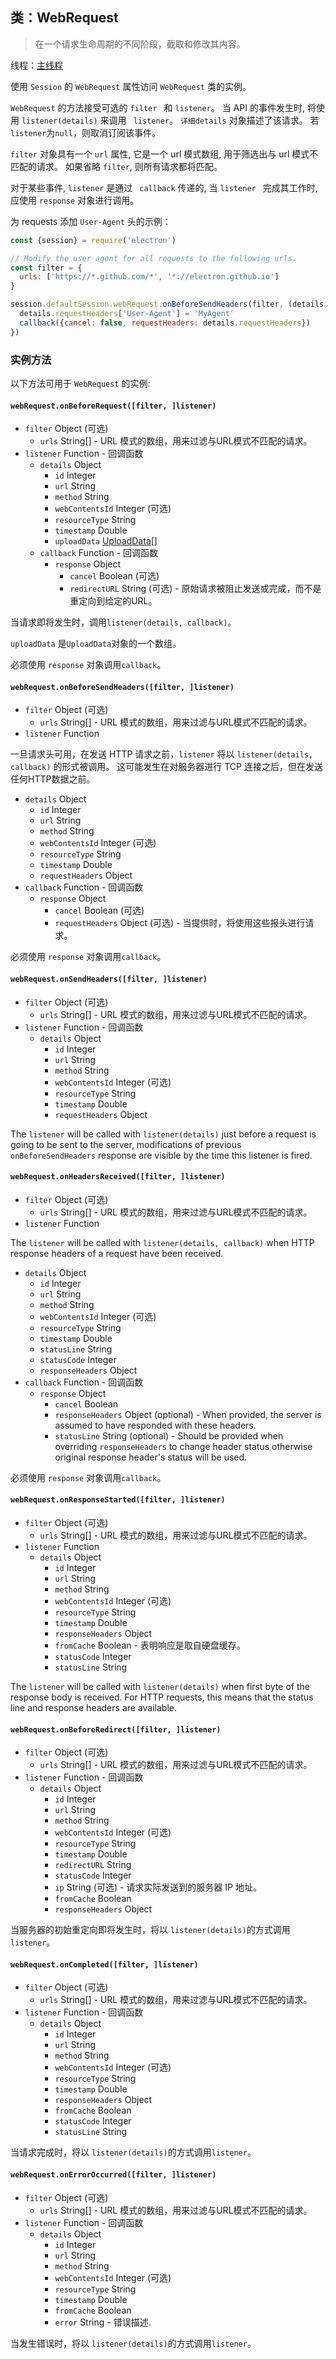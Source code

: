 ## 类：WebRequest

> 在一个请求生命周期的不同阶段，截取和修改其内容。

线程：[主线程](../glossary.md#main-process)

使用 ` Session ` 的 ` WebRequest ` 属性访问 ` WebRequest ` 类的实例。

` WebRequest ` 的方法接受可选的 `filter ` 和 ` listener `。 当 API 的事件发生时, 将使用 ` listener(details) ` 来调用 ` listener`。 ` 详细details ` 对象描述了该请求。 若` listener `为` null `，则取消订阅该事件。

` filter ` 对象具有一个 ` url ` 属性, 它是一个 url 模式数组, 用于筛选出与 url 模式不匹配的请求。 如果省略 ` filter `, 则所有请求都将匹配。

对于某些事件, ` listener ` 是通过 ` callback` 传递的, 当 `listener ` 完成其工作时, 应使用 ` response ` 对象进行调用。

为 requests 添加 `User-Agent` 头的示例：

```javascript
const {session} = require('electron')

// Modify the user agent for all requests to the following urls.
const filter = {
  urls: ['https://*.github.com/*', '*://electron.github.io']
}

session.defaultSession.webRequest.onBeforeSendHeaders(filter, (details, callback) => {
  details.requestHeaders['User-Agent'] = 'MyAgent'
  callback({cancel: false, requestHeaders: details.requestHeaders})
})
```

### 实例方法

以下方法可用于 ` WebRequest ` 的实例:

#### `webRequest.onBeforeRequest([filter, ]listener)`

* `filter` Object (可选) 
  * `urls` String[] - URL 模式的数组，用来过滤与URL模式不匹配的请求。
* `listener` Function - 回调函数 
  * `details` Object 
    * `id` Integer
    * `url` String
    * `method` String
    * `webContentsId` Integer (可选)
    * `resourceType` String
    * `timestamp` Double
    * `uploadData` [UploadData[]](structures/upload-data.md)
  * `callback` Function - 回调函数 
    * `response` Object 
      * `cancel` Boolean (可选)
      * `redirectURL` String (可选) - 原始请求被阻止发送或完成，而不是重定向到给定的URL。

当请求即将发生时，调用`listener(details, callback)`。

`uploadData` 是` UploadData `对象的一个数组。

必须使用 `response` 对象调用` callback `。

#### `webRequest.onBeforeSendHeaders([filter, ]listener)`

* `filter` Object (可选) 
  * `urls` String[] - URL 模式的数组，用来过滤与URL模式不匹配的请求。
* `listener` Function

一旦请求头可用，在发送 HTTP 请求之前，`listener` 将以 `listener(details, callback)` 的形式被调用。 这可能发生在对服务器进行 TCP 连接之后，但在发送任何HTTP数据之前。

* `details` Object 
  * `id` Integer
  * `url` String
  * `method` String
  * `webContentsId` Integer (可选)
  * `resourceType` String
  * `timestamp` Double
  * `requestHeaders` Object
* `callback` Function - 回调函数 
  * `response` Object 
    * `cancel` Boolean (可选)
    * `requestHeaders` Object (可选) - 当提供时，将使用这些报头进行请求。

必须使用 `response` 对象调用` callback `。

#### `webRequest.onSendHeaders([filter, ]listener)`

* `filter` Object (可选) 
  * `urls` String[] - URL 模式的数组，用来过滤与URL模式不匹配的请求。
* `listener` Function - 回调函数 
  * `details` Object 
    * `id` Integer
    * `url` String
    * `method` String
    * `webContentsId` Integer (可选)
    * `resourceType` String
    * `timestamp` Double
    * `requestHeaders` Object

The `listener` will be called with `listener(details)` just before a request is going to be sent to the server, modifications of previous `onBeforeSendHeaders` response are visible by the time this listener is fired.

#### `webRequest.onHeadersReceived([filter, ]listener)`

* `filter` Object (可选) 
  * `urls` String[] - URL 模式的数组，用来过滤与URL模式不匹配的请求。
* `listener` Function

The `listener` will be called with `listener(details, callback)` when HTTP response headers of a request have been received.

* `details` Object 
  * `id` Integer
  * `url` String
  * `method` String
  * `webContentsId` Integer (可选)
  * `resourceType` String
  * `timestamp` Double
  * `statusLine` String
  * `statusCode` Integer
  * `responseHeaders` Object
* `callback` Function - 回调函数 
  * `response` Object 
    * `cancel` Boolean
    * `responseHeaders` Object (optional) - When provided, the server is assumed to have responded with these headers.
    * `statusLine` String (optional) - Should be provided when overriding `responseHeaders` to change header status otherwise original response header's status will be used.

必须使用 `response` 对象调用` callback `。

#### `webRequest.onResponseStarted([filter, ]listener)`

* `filter` Object (可选) 
  * `urls` String[] - URL 模式的数组，用来过滤与URL模式不匹配的请求。
* `listener` Function 
  * `details` Object 
    * `id` Integer
    * `url` String
    * `method` String
    * `webContentsId` Integer (可选)
    * `resourceType` String
    * `timestamp` Double
    * `responseHeaders` Object
    * `fromCache` Boolean - 表明响应是取自硬盘缓存。
    * `statusCode` Integer
    * `statusLine` String

The `listener` will be called with `listener(details)` when first byte of the response body is received. For HTTP requests, this means that the status line and response headers are available.

#### `webRequest.onBeforeRedirect([filter, ]listener)`

* `filter` Object (可选) 
  * `urls` String[] - URL 模式的数组，用来过滤与URL模式不匹配的请求。
* `listener` Function - 回调函数 
  * `details` Object 
    * `id` Integer
    * `url` String
    * `method` String
    * `webContentsId` Integer (可选)
    * `resourceType` String
    * `timestamp` Double
    * `redirectURL` String
    * `statusCode` Integer
    * `ip` String (可选) - 请求实际发送到的服务器 IP 地址。
    * `fromCache` Boolean
    * `responseHeaders` Object

当服务器的初始重定向即将发生时，将以 `listener(details)`的方式调用`listener`。

#### `webRequest.onCompleted([filter, ]listener)`

* `filter` Object (可选) 
  * `urls` String[] - URL 模式的数组，用来过滤与URL模式不匹配的请求。
* `listener` Function - 回调函数 
  * `details` Object 
    * `id` Integer
    * `url` String
    * `method` String
    * `webContentsId` Integer (可选)
    * `resourceType` String
    * `timestamp` Double
    * `responseHeaders` Object
    * `fromCache` Boolean
    * `statusCode` Integer
    * `statusLine` String

当请求完成时，将以 `listener(details)`的方式调用`listener`。

#### `webRequest.onErrorOccurred([filter, ]listener)`

* `filter` Object (可选) 
  * `urls` String[] - URL 模式的数组，用来过滤与URL模式不匹配的请求。
* `listener` Function - 回调函数 
  * `details` Object 
    * `id` Integer
    * `url` String
    * `method` String
    * ` webContentsId ` Integer (可选)
    * `resourceType` String
    * `timestamp` Double
    * `fromCache` Boolean
    * `error` String - 错误描述.

当发生错误时，将以 `listener(details)`的方式调用`listener`。